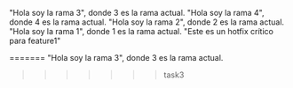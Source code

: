 "Hola soy la rama 3", donde 3 es la rama actual.
"Hola soy la rama 4", donde 4 es la rama actual.
"Hola soy la rama 2", donde 2 es la rama actual.
"Hola soy la rama 1", donde 1 es la rama actual.
"Este es un hotfix crítico para feature1"

=======
"Hola soy la rama 3", donde 3 es la rama actual.
>>>>>>> task3
